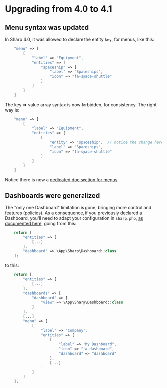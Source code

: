# Upgrading from 4.0 to 4.1

## Menu syntax was updated

In Sharp 4.0, it was allowed to declare the entity `key`, for menus, like this:

```php
    "menu" => [
        [
            "label" => "Equipment",
            "entities" => [
                "spaceship" => [
                    "label" => "Spaceships",
                    "icon" => "fa-space-shuttle"
                ]
            ]
        ]
    ]
```

The key => value array syntax is now forbidden, for consistency. The right way is:

```php
    "menu" => [
        [
            "label" => "Equipment",
            "entities" => [
                [
                    "entity" => "spaceship",  // notice the change here
                    "label" => "Spaceships",
                    "icon" => "fa-space-shuttle"
                ]
            ]
        ]
    ]
```

Notice there is now a [dedicated doc section for menus](/docs/building-menu.md).


## Dashboards were generalized

The "only one Dashboard" limitation is gone, bringing more control and features (policies).
As a consequence, if you previously declared a Dashboard, you'll need to adapt your configuration
in `sharp.php`, [as documented here](/docs/dashboard.md), going from this:

```php
    return [
        "entities" => [
            [...]
        ],
        "dashboard" => \App\Sharp\Dashboard::class
    ];
```

to this:

```php
    return [
        "entities" => [
            [...]
        ],
        "dashboards" => [
            "dashboard" => [
                "view" => \App\Sharp\Dashboard::class
            ]
        ],
        [...]
        "menu" => [
            [
                "label" => "Company",
                "entities" => [
                    [
                        "label" => "My Dashboard",
                        "icon" => "fa-dashboard",
                        "dashboard" => "dashboard"
                    ],
                    [...]
                ]
            ]
        ]
    ];
```